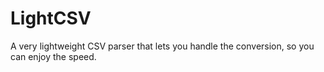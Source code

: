 # LightCSV
A very lightweight CSV parser that lets you handle the conversion, so you can enjoy the speed.
